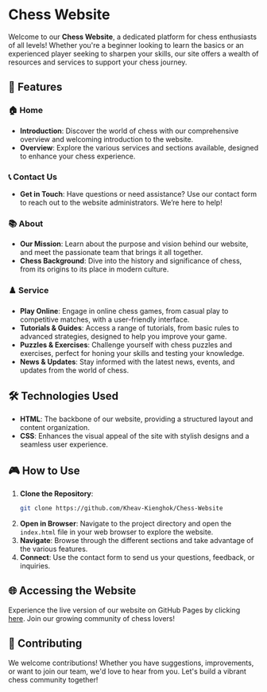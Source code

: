 # Chess Website

Welcome to our **Chess Website**, a dedicated platform for chess enthusiasts of all levels! Whether you're a beginner looking to learn the basics or an experienced player seeking to sharpen your skills, our site offers a wealth of resources and services to support your chess journey.

## 🌟 Features

### 🏠 Home
- **Introduction**: Discover the world of chess with our comprehensive overview and welcoming introduction to the website.
- **Overview**: Explore the various services and sections available, designed to enhance your chess experience.

### 📞 Contact Us
- **Get in Touch**: Have questions or need assistance? Use our contact form to reach out to the website administrators. We’re here to help!

### 📚 About
- **Our Mission**: Learn about the purpose and vision behind our website, and meet the passionate team that brings it all together.
- **Chess Background**: Dive into the history and significance of chess, from its origins to its place in modern culture.

### ♟️ Service
- **Play Online**: Engage in online chess games, from casual play to competitive matches, with a user-friendly interface.
- **Tutorials & Guides**: Access a range of tutorials, from basic rules to advanced strategies, designed to help you improve your game.
- **Puzzles & Exercises**: Challenge yourself with chess puzzles and exercises, perfect for honing your skills and testing your knowledge.
- **News & Updates**: Stay informed with the latest news, events, and updates from the world of chess.

## 🛠️ Technologies Used

- **HTML**: The backbone of our website, providing a structured layout and content organization.
- **CSS**: Enhances the visual appeal of the site with stylish designs and a seamless user experience.

## 🎮 How to Use

1. **Clone the Repository**:
   ```bash
   git clone https://github.com/Kheav-Kienghok/Chess-Website

2. **Open in Browser**: Navigate to the project directory and open the `index.html` file in your web browser to explore the website.
3. **Navigate**: Browse through the different sections and take advantage of the various features.
4. **Connect**: Use the contact form to send us your questions, feedback, or inquiries.

## 🌐 Accessing the Website

Experience the live version of our website on GitHub Pages by clicking [here](https://Kheav-Kienghok.github.io/Chess-Website/). Join our growing community of chess lovers!

## 🤝 Contributing

We welcome contributions! Whether you have suggestions, improvements, or want to join our team, we'd love to hear from you. Let's build a vibrant chess community together!
